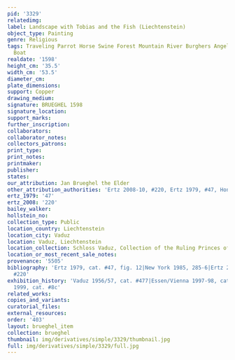 ```yaml
---
pid: '3329'
relatedimg: 
label: Landscape with Tobias and the Fish (Liechtenstein)
object_type: Painting
genre: Religious
tags: Traveling Parrot Horse Swine Forest Mountain River Burghers Angels Old_Testament
  Boat
realdate: '1598'
height_cm: '35.5'
width_cm: '53.5'
diameter_cm: 
plate_dimensions: 
support: Copper
drawing_medium: 
signature: BRUEGHEL 1598
signature_location: 
support_marks: 
further_inscription: 
collaborators: 
collaborator_notes: 
collectors_patrons: 
print_type: 
print_notes: 
printmaker: 
publisher: 
states: 
our_attribution: Jan Brueghel the Elder
other_attribution_authorities: 'Ertz 2008-10, #220, Ertz 1979, #47, Honig database'
ertz_1979: '47'
ertz_2008: '220'
bailey_walker: 
hollstein_no: 
collection_type: Public
location_country: Liechtenstein
location_city: Vaduz
location: Vaduz, Liechtenstein
location_collection: Schloss Vaduz, Collection of the Ruling Princes of Liechtenstein
location_or_most_recent_sale_notes: 
provenance: '5505'
bibliography: 'Ertz 1979, cat. #47, fig. 12|New York 1985, 285-6|Ertz 2008-10, cat.
  #220'
exhibition_history: 'Vaduz 1956/57, cat. #477|Essen/Vienna 1997-98, cat. #31|Phoenix
  1999, cat. #8c'
related_works: 
copies_and_variants: 
curatorial_files: 
external_resources: 
order: '403'
layout: brueghel_item
collection: brueghel
thumbnail: img/derivatives/simple/3329/thumbnail.jpg
full: img/derivatives/simple/3329/full.jpg
---
```

